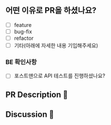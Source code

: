 ## 어떤 이유로 PR을 하셨나요?

- [ ] feature
- [ ] bug-fix
- [ ] refactor
- [ ] 기타(아래에 자세한 내용 기입해주세요)

### BE 확인사항
- [ ] 포스트맨으로 API 테스트를 진행하셨나요?

## PR Description :page_facing_up:


## Discussion :speech_balloon:
